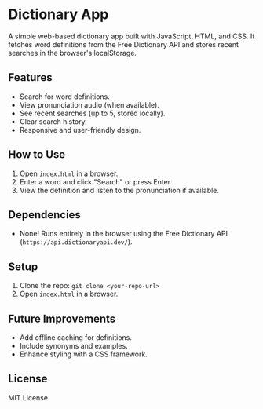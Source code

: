 # Dictionary App

A simple web-based dictionary app built with JavaScript, HTML, and CSS. It fetches word definitions from the Free Dictionary API and stores recent searches in the browser's localStorage.

## Features
- Search for word definitions.
- View pronunciation audio (when available).
- See recent searches (up to 5, stored locally).
- Clear search history.
- Responsive and user-friendly design.

## How to Use
1. Open `index.html` in a browser.
2. Enter a word and click "Search" or press Enter.
3. View the definition and listen to the pronunciation if available.

## Dependencies
- None! Runs entirely in the browser using the Free Dictionary API (`https://api.dictionaryapi.dev/`).

## Setup
1. Clone the repo: `git clone <your-repo-url>`
2. Open `index.html` in a browser.

## Future Improvements
- Add offline caching for definitions.
- Include synonyms and examples.
- Enhance styling with a CSS framework.

## License
MIT License